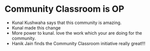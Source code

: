 # Community Classroom is OP

- Kunal Kushwaha says that this community is amazing.
- Kunal made this change
- More power to kunal. love the work which your are doing for the community.
- Hanik Jain finds the Community Classroom initiative really great!!!
